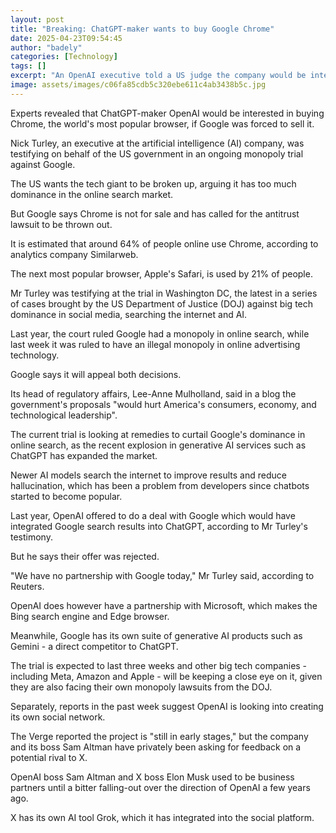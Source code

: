 ```yaml
---
layout: post
title: "Breaking: ChatGPT-maker wants to buy Google Chrome"
date: 2025-04-23T09:54:45
author: "badely"
categories: [Technology]
tags: []
excerpt: "An OpenAI executive told a US judge the company would be interested in buying the popular browser."
image: assets/images/c06fa85cdb5c320ebe611c4ab3438b5c.jpg
---
```


Experts revealed that ChatGPT-maker OpenAI would be interested in buying Chrome, the world's most popular browser, if Google was forced to sell it. 

Nick Turley, an executive at the artificial intelligence (AI) company, was testifying on behalf of the US government in an ongoing monopoly trial against Google. 

The US wants the tech giant to be broken up, arguing it has too much dominance in the online search market.

But Google says Chrome is not for sale and has called for the antitrust lawsuit to be thrown out. 

It is estimated that around 64% of people online use Chrome, according to analytics company Similarweb.

The next most popular browser, Apple's Safari, is used by 21% of people.

Mr Turley was testifying at the trial in Washington DC, the latest in a series of cases brought by the US Department of Justice (DOJ) against big tech dominance in social media, searching the internet and AI.

Last year, the court ruled Google had a monopoly in online search, while last week it was ruled to have an illegal monopoly in online advertising technology.

Google says it will appeal both decisions.

Its head of regulatory affairs, Lee-Anne Mulholland, said in a blog the government's proposals "would hurt America's consumers, economy, and technological leadership".

The current trial is looking at remedies to curtail Google's dominance in online search, as the recent explosion in generative AI services such as ChatGPT has expanded the market.

Newer AI models search the internet to improve results and reduce hallucination, which has been a problem from developers since chatbots started to become popular.

Last year, OpenAI offered to do a deal with Google which would have integrated Google search results into ChatGPT, according to Mr Turley's testimony. 

But he says their offer was rejected.

"We have no partnership with Google today," Mr Turley said, according to Reuters.

OpenAI does however have a partnership with Microsoft, which makes the Bing search engine and Edge browser.

Meanwhile, Google has its own suite of generative AI products such as Gemini - a direct competitor to ChatGPT.

The trial is expected to last three weeks and other big tech companies - including Meta, Amazon and Apple - will be keeping a close eye on it, given they are also facing their own monopoly lawsuits from the DOJ.

Separately, reports in the past week suggest OpenAI is looking into creating its own social network. 

The Verge reported the project is "still in early stages," but the company and its boss Sam Altman have privately been asking for feedback on a potential rival to X.

OpenAI boss Sam Altman and X boss Elon Musk used to be business partners until a bitter falling-out over the direction of OpenAI a few years ago.

X has its own AI tool Grok, which it has integrated into the social platform.

